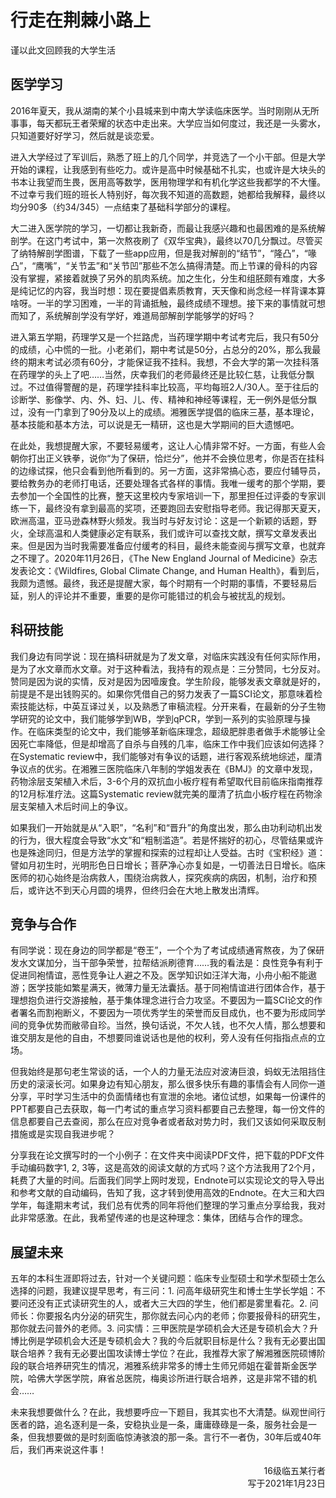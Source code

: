 # 行走在荆棘小路上

谨以此文回顾我的大学生活

## 医学学习

2016年夏天，我从湖南的某个小县城来到中南大学读临床医学。当时刚刚从无所事事，每天都玩王者荣耀的状态中走出来。大学应当如何度过，我还是一头雾水，只知道要好好学习，然后就是谈恋爱。

进入大学经过了军训后，熟悉了班上的几个同学，并竞选了一个小干部。但是大学开始的课程，让我感到有些吃力。或许是高中时候基础不扎实，也或许是大块头的书本让我望而生畏，医用高等数学，医用物理学和有机化学这些我都学的不大懂。不过幸亏我们班的班长人特别好，每次我不知道的高数题，她都给我解释，最终以均分90多（约34/345）一点结束了基础科学部分的课程。

大二进入医学院的学习，一切都让我新奇，而最让我感兴趣和也最困难的是系统解剖学。在这门考试中，第一次熬夜刷了《双华宝典》，最终以70几分飘过。尽管买了纳特解剖学图谱，下载了一些app应用，但是我对解剖的“结节”，“隆凸”，“喙凸”，“鹰嘴”，“关节盂”和“关节凹”那些不怎么搞得清楚。而上节课的骨科的内容没有掌握，紧接着就换了另外的肌肉系统。加之生化，分生和组胚颇有难度，大多是纯记忆的内容，我当时想：现在要提倡素质教育，天天像和尚念经一样背课本算啥呀。一半的学习困难，一半的背诵抵触，最终成绩不理想。接下来的事情就可想而知了，系统解剖学没有学好，难道局部解剖学能够学的好吗？

进入第五学期，药理学又是一个拦路虎，当药理学期中考试考完后，我只有50分的成绩，心中慌的一批。小老弟们，期中考试是50分，占总分的20%，那么我最终的期末考试必须有60分，才能保证我不挂科。我想，不会大学的第一次挂科落在药理学的头上了吧……当然，庆幸我们的老师最终还是比较仁慈，让我低分飘过。不过值得警醒的是，药理学挂科率比较高，平均每班2人/30人。至于往后的诊断学、影像学、内、外、妇、儿、传、精神和神经等课程，无一例外是低分飘过，没有一门拿到了90分及以上的成绩。湘雅医学提倡的临床三基，基本理论，基本技能和基本方法，可以说是无一精研，这也是大学期间的巨大遗憾吧。

在此处，我想提醒大家，不要轻易缓考，这让人心情非常不好。一方面，有些人会朝你打出正义铁拳，说你“为了保研，恰烂分”，他并不会换位思考，你是否在挂科的边缘试探，他只会看到他所看到的。另一方面，这非常搞心态，要应付辅导员，要给教务办的老师打电话，还要处理各式各样的事情。我唯一缓考的那个学期，要去参加一个全国性的比赛，整天这里校内专家培训一下，那里担任过评委的专家训练一下，最终没有拿到最高的奖项，还要跑回去安慰指导老师。我记得那天夏天，欧洲高温，亚马逊森林野火频发。我当时与好友讨论：这是一个新颖的话题，野火，全球高温和人类健康必定有联系，我们或许可以查找文献，撰写文章发表出来。但是因为当时我需要准备应付缓考的科目，最终未能查阅与撰写文章，也就弃之不理了。2020年11月26日，《The New England Journal of Medicine》杂志发表论文：《Wildfires, Global Climate Change, and Human Health》，看到后，我颇为遗憾。最终，我还是提醒大家，每个时期有一个时期的事情，不要轻易后延，别人的评论并不重要，重要的是你可能错过的机会与被扰乱的规划。

## 科研技能

我们身边有同学说：现在搞科研就是为了发文章，对临床实践没有任何实际作用，是为了水文章而水文章。对于这种看法，我持有的观点是：三分赞同，七分反对。赞同是因为说的实情，反对是因为因噎废食。学生阶段，能够发表文章就是好的，前提是不是出钱购买的。如果你凭借自己的努力发表了一篇SCI论文，那意味着检索技能达标，中英互译过关，以及熟悉了审稿流程。分开来看，在最新的分子生物学研究的论文中，我们能够学到WB，学到qPCR，学到一系列的实验原理与操作。在临床类型的论文中，我们能够革新临床理念，超级肥胖患者做手术能够让全因死亡率降低，但是却增高了自杀与自残的几率，临床工作中我们应该如何选择？在Systematic review中，我们能够对有争议的话题，进行客观系统地综述，厘清争议点的优劣。在湘雅三医院临床八年制的学姐发表在《BMJ》的文章中发现，药物涂层支架植入术后，3-6个月的双抗血小板疗程有希望取代目前临床指南推荐的12月标准疗法。这篇Systematic review就完美的厘清了抗血小板疗程在药物涂层支架植入术后时间上的争议。

如果我们一开始就是从“入职”，“名利”和“晋升”的角度出发，那么由功利动机出发的行为，很大程度会导致“水文”和“粗制滥造”。若是怀揣好的初心，尽管结果或许也是殊途同归，但是方法学的掌握和探索的过程却让人受益。古时《宝积经》道：譬如月初生时，光明形色日日增长；菩萨净心亦复如是，一切善法日日增长。临床医师的初心始终是治病救人，围绕治病救人，探究疾病的病因，机制，治疗和预后，或许达不到天心月圆的境界，但终归会在大地上散发出清辉。

## 竞争与合作

有同学说：现在身边的同学都是“卷王”，一个个为了考试成绩通宵熬夜，为了保研发水文谋加分，当干部争荣誉，拉帮结派刷德育……我的看法是：良性竞争有利于促进同袍情谊，恶性竞争让人避之不及。医学知识如汪洋大海，小舟小船不能遨游；医学技能如繁星满天，微薄力量无法囊括。基于同袍情谊进行团体合作，基于理想抱负进行交游接触，基于集体理念进行合力攻坚。不要因为一篇SCI论文的作者署名而割袍断义，不要因为一项优秀学生的荣誉而反目成仇，也不要为形成同学间的竞争优势而敝帚自珍。当然，换句话说，不欠人钱，也不欠人情，那么想要和谁交朋友是他的自由，不想要同谁说话也是他的权利，旁人没有任何指指点点的立场。

但我始终是那句老生常谈的话，一个人的力量无法应对波涛巨浪，蚂蚁无法阻挡住历史的滚滚长河。如果身边有知心朋友，那么很多快乐有趣的事情会有人同你一道分享，平时学习生活中的负面情绪也有宣泄的余地。诸位试想，如果每一份课件的PPT都要自己去获取，每一门考试的重点学习资料都要自己去整理，每一份文件的信息都要自己去查阅，那么在应对竞争者或者敌对势力时，我们又该如何采取反制措施或是实现自我进步呢？

分享我在论文撰写时的一个小例子：在文件夹中阅读PDF文件，把下载的PDF文件手动编码数字1, 2, 3等，这是高效的阅读文献的方式吗？这个方法我用了2个月，耗费了大量的时间。后面我们同学上网时发现，Endnote可以实现论文的导入导出和参考文献的自动编码，告知了我，这才转到使用高效的Endnote。在大三和大四学年，每逢期末考试，我们总有优秀的同年将他们整理的学习重点分享给我，我对此非常感激。在此，我希望传递的也是这种理念：集体，团结与合作的理念。

## 展望未来

五年的本科生涯即将过去，针对一个关键问题：临床专业型硕士和学术型硕士怎么选择的问题，我建议提早思考，有三问：1. 问高年级研究生和博士生学长学姐：不要问还没有正式读研究生的人，或者大三大四的学生，他们都是雾里看花。2. 问师长：你要报名内分泌的研究生，那你就去问心内的老师；你要报骨科的研究生，那你就去问普外的老师。3. 问实情：三甲医院是学硕机会大还是专硕机会大？升博比例是学硕机会大还是专硕机会大？我的今后就职目标是什么？我有无必要出国联合培养？我有无必要出国攻读博士学位？在此，我推荐大家了解湘雅医院硕博阶段的联合培养研究生的情况，湘雅系统非常多的博士生师兄师姐在霍普斯金医学院，哈佛大学医学院，麻省总医院，梅奥诊所进行联合培养，这是非常不错的机会……

未来我想要做什么？在此，我想要呼应一下题目，我其实也不大清楚。纵观世间行医者的路，追名逐利是一条，安稳执业是一条，庸庸碌碌是一条，服务社会是一条，但我想要做的是时刻面临惊涛骇浪的那一条。言行不一者伪，30年后或40年后，我们再来说这件事！

<p align="right">16级临五某行者<br/>写于2021年1月23日</p>